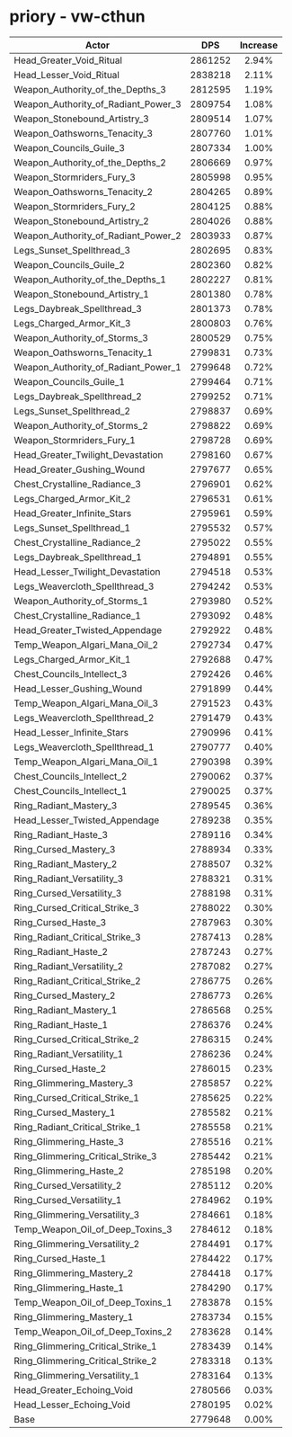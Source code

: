 # priory - vw-cthun
| Actor | DPS | Increase |
|---|:---:|:---:|
|Head_Greater_Void_Ritual|2861252|2.94%|
|Head_Lesser_Void_Ritual|2838218|2.11%|
|Weapon_Authority_of_the_Depths_3|2812595|1.19%|
|Weapon_Authority_of_Radiant_Power_3|2809754|1.08%|
|Weapon_Stonebound_Artistry_3|2809514|1.07%|
|Weapon_Oathsworns_Tenacity_3|2807760|1.01%|
|Weapon_Councils_Guile_3|2807334|1.00%|
|Weapon_Authority_of_the_Depths_2|2806669|0.97%|
|Weapon_Stormriders_Fury_3|2805998|0.95%|
|Weapon_Oathsworns_Tenacity_2|2804265|0.89%|
|Weapon_Stormriders_Fury_2|2804125|0.88%|
|Weapon_Stonebound_Artistry_2|2804026|0.88%|
|Weapon_Authority_of_Radiant_Power_2|2803933|0.87%|
|Legs_Sunset_Spellthread_3|2802695|0.83%|
|Weapon_Councils_Guile_2|2802360|0.82%|
|Weapon_Authority_of_the_Depths_1|2802227|0.81%|
|Weapon_Stonebound_Artistry_1|2801380|0.78%|
|Legs_Daybreak_Spellthread_3|2801373|0.78%|
|Legs_Charged_Armor_Kit_3|2800803|0.76%|
|Weapon_Authority_of_Storms_3|2800529|0.75%|
|Weapon_Oathsworns_Tenacity_1|2799831|0.73%|
|Weapon_Authority_of_Radiant_Power_1|2799648|0.72%|
|Weapon_Councils_Guile_1|2799464|0.71%|
|Legs_Daybreak_Spellthread_2|2799252|0.71%|
|Legs_Sunset_Spellthread_2|2798837|0.69%|
|Weapon_Authority_of_Storms_2|2798822|0.69%|
|Weapon_Stormriders_Fury_1|2798728|0.69%|
|Head_Greater_Twilight_Devastation|2798160|0.67%|
|Head_Greater_Gushing_Wound|2797677|0.65%|
|Chest_Crystalline_Radiance_3|2796901|0.62%|
|Legs_Charged_Armor_Kit_2|2796531|0.61%|
|Head_Greater_Infinite_Stars|2795961|0.59%|
|Legs_Sunset_Spellthread_1|2795532|0.57%|
|Chest_Crystalline_Radiance_2|2795022|0.55%|
|Legs_Daybreak_Spellthread_1|2794891|0.55%|
|Head_Lesser_Twilight_Devastation|2794518|0.53%|
|Legs_Weavercloth_Spellthread_3|2794242|0.53%|
|Weapon_Authority_of_Storms_1|2793980|0.52%|
|Chest_Crystalline_Radiance_1|2793092|0.48%|
|Head_Greater_Twisted_Appendage|2792922|0.48%|
|Temp_Weapon_Algari_Mana_Oil_2|2792734|0.47%|
|Legs_Charged_Armor_Kit_1|2792688|0.47%|
|Chest_Councils_Intellect_3|2792426|0.46%|
|Head_Lesser_Gushing_Wound|2791899|0.44%|
|Temp_Weapon_Algari_Mana_Oil_3|2791523|0.43%|
|Legs_Weavercloth_Spellthread_2|2791479|0.43%|
|Head_Lesser_Infinite_Stars|2790996|0.41%|
|Legs_Weavercloth_Spellthread_1|2790777|0.40%|
|Temp_Weapon_Algari_Mana_Oil_1|2790398|0.39%|
|Chest_Councils_Intellect_2|2790062|0.37%|
|Chest_Councils_Intellect_1|2790025|0.37%|
|Ring_Radiant_Mastery_3|2789545|0.36%|
|Head_Lesser_Twisted_Appendage|2789238|0.35%|
|Ring_Radiant_Haste_3|2789116|0.34%|
|Ring_Cursed_Mastery_3|2788934|0.33%|
|Ring_Radiant_Mastery_2|2788507|0.32%|
|Ring_Radiant_Versatility_3|2788321|0.31%|
|Ring_Cursed_Versatility_3|2788198|0.31%|
|Ring_Cursed_Critical_Strike_3|2788022|0.30%|
|Ring_Cursed_Haste_3|2787963|0.30%|
|Ring_Radiant_Critical_Strike_3|2787413|0.28%|
|Ring_Radiant_Haste_2|2787243|0.27%|
|Ring_Radiant_Versatility_2|2787082|0.27%|
|Ring_Radiant_Critical_Strike_2|2786775|0.26%|
|Ring_Cursed_Mastery_2|2786773|0.26%|
|Ring_Radiant_Mastery_1|2786568|0.25%|
|Ring_Radiant_Haste_1|2786376|0.24%|
|Ring_Cursed_Critical_Strike_2|2786315|0.24%|
|Ring_Radiant_Versatility_1|2786236|0.24%|
|Ring_Cursed_Haste_2|2786015|0.23%|
|Ring_Glimmering_Mastery_3|2785857|0.22%|
|Ring_Cursed_Critical_Strike_1|2785625|0.22%|
|Ring_Cursed_Mastery_1|2785582|0.21%|
|Ring_Radiant_Critical_Strike_1|2785558|0.21%|
|Ring_Glimmering_Haste_3|2785516|0.21%|
|Ring_Glimmering_Critical_Strike_3|2785442|0.21%|
|Ring_Glimmering_Haste_2|2785198|0.20%|
|Ring_Cursed_Versatility_2|2785112|0.20%|
|Ring_Cursed_Versatility_1|2784962|0.19%|
|Ring_Glimmering_Versatility_3|2784661|0.18%|
|Temp_Weapon_Oil_of_Deep_Toxins_3|2784612|0.18%|
|Ring_Glimmering_Versatility_2|2784491|0.17%|
|Ring_Cursed_Haste_1|2784422|0.17%|
|Ring_Glimmering_Mastery_2|2784418|0.17%|
|Ring_Glimmering_Haste_1|2784290|0.17%|
|Temp_Weapon_Oil_of_Deep_Toxins_1|2783878|0.15%|
|Ring_Glimmering_Mastery_1|2783734|0.15%|
|Temp_Weapon_Oil_of_Deep_Toxins_2|2783628|0.14%|
|Ring_Glimmering_Critical_Strike_1|2783439|0.14%|
|Ring_Glimmering_Critical_Strike_2|2783318|0.13%|
|Ring_Glimmering_Versatility_1|2783164|0.13%|
|Head_Greater_Echoing_Void|2780566|0.03%|
|Head_Lesser_Echoing_Void|2780195|0.02%|
|Base|2779648|0.00%|
